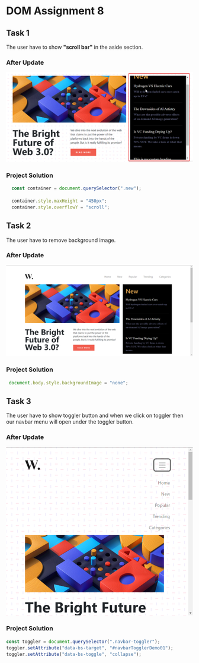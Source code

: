 # **DOM Assignment 8**

## **Task 1**

The user have to show **"scroll bar"** in the aside section.

### **After Update**
![Output Image](./ass8.1-after.png)

### **Project Solution**
````javascript
  const container = document.querySelector(".new");

  container.style.maxHeight = "450px";
  container.style.overflowY = "scroll";
````

## **Task 2**

The user have to remove background image.

### **After Update**
![Output Image](./ass8.2-after.png)

### **Project Solution**
````javascript
 document.body.style.backgroundImage = "none";
````

## **Task 3**

The user have to show toggler button and when we click on toggler then our navbar menu will open under the toggler button.

### **After Update**
![Output Image](./ass8.3-after.png)

### **Project Solution**
````javascript
const toggler = document.querySelector(".navbar-toggler");
toggler.setAttribute("data-bs-target", "#navbarTogglerDemo01");
toggler.setAttribute("data-bs-toggle", "collapse");
````